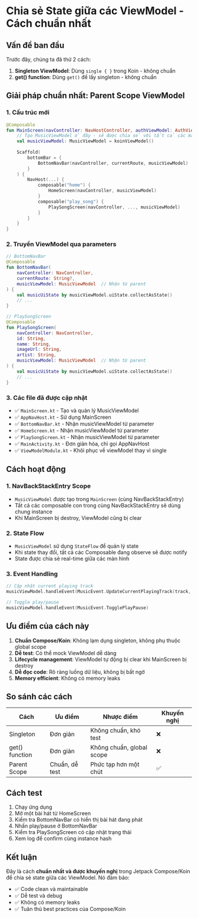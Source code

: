 # Chia sẻ State giữa các ViewModel - Cách chuẩn nhất

## Vấn đề ban đầu

Trước đây, chúng ta đã thử 2 cách:
1. **Singleton ViewModel**: Dùng `single { }` trong Koin - không chuẩn
2. **get() function**: Dùng `get()` để lấy singleton - không chuẩn

## Giải pháp chuẩn nhất: Parent Scope ViewModel

### 1. Cấu trúc mới

```kotlin
@Composable
fun MainScreen(navController: NavHostController, authViewModel: AuthViewModel) {
    // Tạo MusicViewModel ở đây - sẽ được chia sẻ với tất cả các màn hình con
    val musicViewModel: MusicViewModel = koinViewModel()
    
    Scaffold(
        bottomBar = {
            BottomNavBar(navController, currentRoute, musicViewModel)
        }
    ) {
        NavHost(...) {
            composable("home") {
                HomeScreen(navController, musicViewModel)
            }
            composable("play_song") {
                PlaySongScreen(navController, ..., musicViewModel)
            }
        }
    }
}
```

### 2. Truyền ViewModel qua parameters

```kotlin
// BottomNavBar
@Composable
fun BottomNavBar(
    navController: NavController, 
    currentRoute: String?,
    musicViewModel: MusicViewModel  // Nhận từ parent
) {
    val musicUiState by musicViewModel.uiState.collectAsState()
    // ...
}

// PlaySongScreen
@Composable
fun PlaySongScreen(
    navController: NavController,
    id: String,
    name: String,
    imageUrl: String,
    artist: String,
    musicViewModel: MusicViewModel  // Nhận từ parent
) {
    val musicUiState by musicViewModel.uiState.collectAsState()
    // ...
}
```

### 3. Các file đã được cập nhật

- ✅ `MainScreen.kt` - Tạo và quản lý MusicViewModel
- ✅ `AppNavHost.kt` - Sử dụng MainScreen
- ✅ `BottomNavBar.kt` - Nhận musicViewModel từ parameter
- ✅ `HomeScreen.kt` - Nhận musicViewModel từ parameter
- ✅ `PlaySongScreen.kt` - Nhận musicViewModel từ parameter
- ✅ `MainActivity.kt` - Đơn giản hóa, chỉ gọi AppNavHost
- ✅ `ViewModelModule.kt` - Khôi phục về viewModel thay vì single

## Cách hoạt động

### 1. NavBackStackEntry Scope
- `MusicViewModel` được tạo trong `MainScreen` (cùng NavBackStackEntry)
- Tất cả các composable con trong cùng NavBackStackEntry sẽ dùng chung instance
- Khi MainScreen bị destroy, ViewModel cũng bị clear

### 2. State Flow
- `MusicViewModel` sử dụng `StateFlow` để quản lý state
- Khi state thay đổi, tất cả các Composable đang observe sẽ được notify
- State được chia sẻ real-time giữa các màn hình

### 3. Event Handling
```kotlin
// Cập nhật current playing track
musicViewModel.handleEvent(MusicEvent.UpdateCurrentPlayingTrack(track, isPlaying))

// Toggle play/pause
musicViewModel.handleEvent(MusicEvent.TogglePlayPause)
```

## Ưu điểm của cách này

1. **Chuẩn Compose/Koin**: Không lạm dụng singleton, không phụ thuộc global scope
2. **Dễ test**: Có thể mock ViewModel dễ dàng
3. **Lifecycle management**: ViewModel tự động bị clear khi MainScreen bị destroy
4. **Dễ đọc code**: Rõ ràng luồng dữ liệu, không bị bất ngờ
5. **Memory efficient**: Không có memory leaks

## So sánh các cách

| Cách | Ưu điểm | Nhược điểm | Khuyến nghị |
|------|---------|------------|-------------|
| Singleton | Đơn giản | Không chuẩn, khó test | ❌ |
| get() function | Đơn giản | Không chuẩn, global scope | ❌ |
| Parent Scope | Chuẩn, dễ test | Phức tạp hơn một chút | ✅ |

## Cách test

1. Chạy ứng dụng
2. Mở một bài hát từ HomeScreen
3. Kiểm tra BottomNavBar có hiển thị bài hát đang phát
4. Nhấn play/pause ở BottomNavBar
5. Kiểm tra PlaySongScreen có cập nhật trạng thái
6. Xem log để confirm cùng instance hash

## Kết luận

Đây là cách **chuẩn nhất và được khuyến nghị** trong Jetpack Compose/Koin để chia sẻ state giữa các ViewModel. Nó đảm bảo:

- ✅ Code clean và maintainable
- ✅ Dễ test và debug
- ✅ Không có memory leaks
- ✅ Tuân thủ best practices của Compose/Koin 